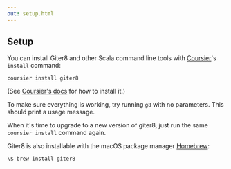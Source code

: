 ```yaml
---
out: setup.html
---
```


Setup
-----

You can install Giter8 and other Scala command line tools with
[Coursier][coursier]'s `install` command:

    coursier install giter8

(See [Coursier's docs][coursier] for how to install it.)

[coursier]: https://get-coursier.io/

To make sure everything is working, try running `g8` with no
parameters. This should print a usage message.

When it's time to upgrade to a new version of giter8, just run the
same `coursier install` command again.

Giter8 is also installable with the macOS package manager [Homebrew][]:

    \$ brew install giter8

[Homebrew]: https://brew.sh
